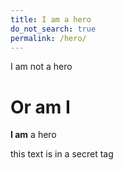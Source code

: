 ```yaml
---
title: I am a hero
do_not_search: true
permalink: /hero/
---
```


I am not a hero

<h1>Or am I</h1>

<b>I am</b> a hero

<data-voyzu>this text is in a secret tag</data-voyzu>
